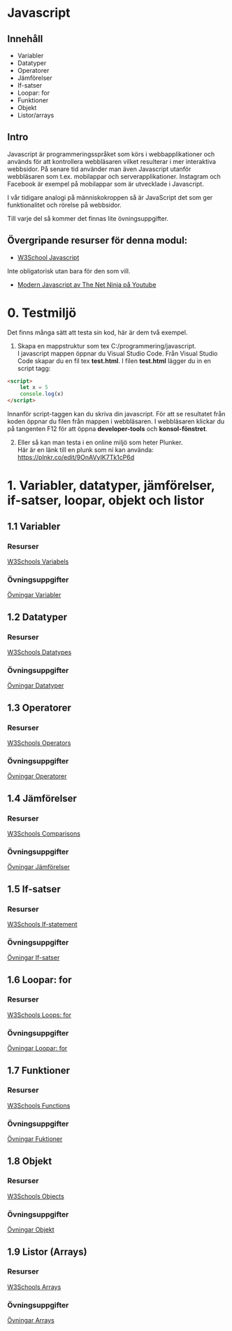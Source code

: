 # Javascript

## Innehåll
* Variabler
* Datatyper
* Operatorer
* Jämförelser
* If-satser
* Loopar: for
* Funktioner
* Objekt
* Listor/arrays

## Intro

Javascript är programmeringsspråket som körs i webbapplikationer och används för att kontrollera webbläsaren vilket resulterar i mer interaktiva webbsidor. På senare tid använder man även Javascript utanför webbläsaren som t.ex. mobilappar och serverapplikationer. Instagram och Facebook är exempel på mobilappar som är utvecklade i Javascript.

I vår tidigare analogi på människokroppen så är JavaScript det som ger funktionalitet och rörelse på webbsidor.

Till varje del så kommer det finnas lite övningsuppgifter.

## Övergripande resurser för denna modul:
- [W3School Javascript](https://www.w3schools.com/js/default.asp)  

Inte obligatorisk utan bara för den som vill.  
- [Modern Javascript av The Net Ninja på Youtube](https://www.youtube.com/playlist?list=PL4cUxeGkcC9haFPT7J25Q9GRB_ZkFrQAc)

# 0. Testmiljö
Det finns många sätt att testa sin kod, här är dem två exempel.

1. Skapa en mappstruktur som tex C:/programmering/javascript.  
I javascript mappen öppnar du Visual Studio Code. Från Visual Studio Code skapar du en fil tex **test.html**.
I filen **test.html** lägger du in en script tagg:  
```html
<script>
    let x = 5
    console.log(x)
</script>
```

Innanför script-taggen kan du skriva din javascript.
För att se resultatet från koden öppnar du filen från mappen i webbläsaren. I webbläsaren klickar du på tangenten F12 för att öppna **developer-tools** och **konsol-fönstret**.

2. Eller så kan man testa i en online miljö som heter Plunker.  
Här är en länk till en plunk som ni kan använda: <https://plnkr.co/edit/9OnAVyIK7Tk1cP6d>  

# 1. Variabler, datatyper, jämförelser, if-satser, loopar, objekt och listor

## 1.1 Variabler

### Resurser
[W3Schools Variabels](https://www.w3schools.com/js/js_variables.asp)  

### Övningsuppgifter
[Övningar Variabler](https://github.com/abbjetmus/programmering-produktion/tree/master/3.%20Javascript/%C3%B6vningar#%C3%B6vningsuppgifter)

## 1.2 Datatyper
### Resurser
[W3Schools Datatypes](https://www.w3schools.com/js/js_datatypes.asp)

### Övningsuppgifter
[Övningar Datatyper](https://github.com/abbjetmus/programmering-produktion/tree/master/3.%20Javascript/%C3%B6vningar#%C3%B6vningsuppgifter-2)
  
## 1.3 Operatorer
### Resurser
[W3Schools Operators](https://www.w3schools.com/js/js_operators.asp)

### Övningsuppgifter
[Övningar Operatorer](https://github.com/abbjetmus/programmering-produktion/tree/master/3.%20Javascript/%C3%B6vningar#%C3%B6vningsuppgifter-2)

## 1.4 Jämförelser
### Resurser
[W3Schools Comparisons](https://www.w3schools.com/js/js_comparisons.asp)

### Övningsuppgifter
[Övningar Jämförelser](https://github.com/abbjetmus/programmering-produktion/tree/master/3.%20Javascript/%C3%B6vningar#%C3%B6vningsuppgifter-3)

## 1.5 If-satser
### Resurser
[W3Schools If-statement](https://www.w3schools.com/js/js_if_else.asp)

### Övningsuppgifter
[Övningar If-satser](https://github.com/abbjetmus/programmering-produktion/tree/master/3.%20Javascript/%C3%B6vningar#%C3%B6vningsuppgifter-4)

## 1.6 Loopar: for
### Resurser
[W3Schools Loops: for](https://www.w3schools.com/js/js_loop_for.asp)

### Övningsuppgifter
[Övningar Loopar: for](https://github.com/abbjetmus/programmering-produktion/tree/master/3.%20Javascript/%C3%B6vningar#%C3%B6vningsuppgifter-5)

## 1.7 Funktioner
### Resurser
[W3Schools Functions](https://www.w3schools.com/js/js_functions.asp)

### Övningsuppgifter
[Övningar Fuktioner](https://github.com/abbjetmus/programmering-produktion/tree/master/3.%20Javascript/%C3%B6vningar#%C3%B6vningsuppgifter-6)

## 1.8 Objekt
### Resurser
[W3Schools Objects](https://www.w3schools.com/js/js_objects.asp)

### Övningsuppgifter
[Övningar Objekt](https://github.com/abbjetmus/programmering-produktion/tree/master/Javascript/%C3%B6vningar#%C3%B6vningsuppgifter-9)

## 1.9 Listor (Arrays)
### Resurser
[W3Schools Arrays](https://www.w3schools.com/js/js_arrays.asp)

### Övningsuppgifter
[Övningar Arrays](https://github.com/abbjetmus/programmering-produktion/tree/master/Javascript/%C3%B6vningar#%C3%B6vningsuppgifter-10)
